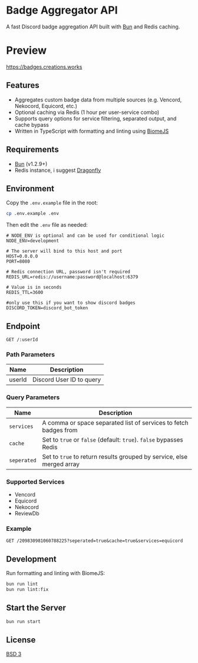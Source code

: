 # Badge Aggregator API

A fast Discord badge aggregation API built with [Bun](https://bun.sh) and Redis caching.

# Preview
https://badges.creations.works

## Features

- Aggregates custom badge data from multiple sources (e.g. Vencord, Nekocord, Equicord, etc.)
- Optional caching via Redis (1 hour per user-service combo)
- Supports query options for service filtering, separated output, and cache bypass
- Written in TypeScript with formatting and linting using [BiomeJS](https://biomejs.dev)

## Requirements

- [Bun](https://bun.sh) (v1.2.9+)
- Redis instance, i suggest [Dragonfly](https://www.dragonflydb.io/)

## Environment

Copy the `.env.example` file in the root:

```bash
cp .env.example .env
```

Then edit the `.env` file as needed:

```env
# NODE_ENV is optional and can be used for conditional logic
NODE_ENV=development

# The server will bind to this host and port
HOST=0.0.0.0
PORT=8080

# Redis connection URL, password isn't required
REDIS_URL=redis://username:password@localhost:6379

# Value is in seconds
REDIS_TTL=3600

#only use this if you want to show discord badges
DISCORD_TOKEN=discord_bot_token
```

## Endpoint

```http
GET /:userId
```

### Path Parameters

| Name    | Description              |
|---------|--------------------------|
| userId  | Discord User ID to query |

### Query Parameters

| Name         | Description                                                              |
|--------------|--------------------------------------------------------------------------|
| `services`   | A comma or space separated list of services to fetch badges from         |
| `cache`      | Set to `true` or `false` (default: `true`). `false` bypasses Redis |
| `seperated`  | Set to `true` to return results grouped by service, else merged array  |

### Supported Services

- Vencord
- Equicord
- Nekocord
- ReviewDb

### Example

```http
GET /209830981060788225?seperated=true&cache=true&services=equicord
```

## Development

Run formatting and linting with BiomeJS:

```bash
bun run lint
bun run lint:fix
```

## Start the Server

```bash
bun run start
```

## License
[BSD 3](LICENSE)
